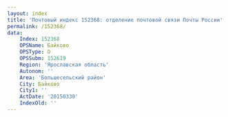 ```yaml
---
layout: index
title: 'Почтовый индекс 152368: отделение почтовой связи Почты России'
permalink: /152368/
data:
    Index: 152368
    OPSName: Байково
    OPSType: О
    OPSSubm: 152619
    Region: 'Ярославская область'
    Autonom: ''
    Area: 'Большесельский район'
    City: Байково
    City1: ''
    ActDate: '20150330'
    IndexOld: ''
---
```

